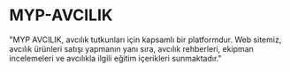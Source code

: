 # MYP-AVCILIK
"MYP AVCILIK, avcılık tutkunları için kapsamlı bir platformdur. Web sitemiz, avcılık ürünleri satışı yapmanın yanı sıra, avcılık rehberleri, ekipman incelemeleri ve avcılıkla ilgili eğitim içerikleri sunmaktadır."
